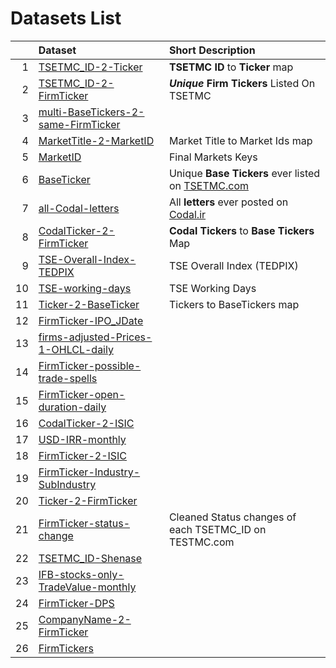 # Datasets List 
|    | Dataset                                                                                                   | Short Description                                                          |
|---:|:----------------------------------------------------------------------------------------------------------|:---------------------------------------------------------------------------|
|  1 | [TSETMC_ID-2-Ticker](https://github.com/imahdimir/d-TSETMC_ID-2-Ticker)                                   | **TSETMC ID** to **Ticker** map                                            |
|  2 | [TSETMC_ID-2-FirmTicker](https://github.com/imahdimir/d-TSETMC_ID-2-FirmTicker)                           | ***Unique*** **Firm Tickers** Listed On TSETMC                             |
|  3 | [multi-BaseTickers-2-same-FirmTicker](https://github.com/imahdimir/d-multi-BaseTickers-2-same-FirmTicker) |                                                                            |
|  4 | [MarketTitle-2-MarketID](https://github.com/imahdimir/d-MarketTitle-2-MarketID)                           | Market Title to Market Ids map                                             |
|  5 | [MarketID](https://github.com/imahdimir/d-MarketID)                                                       | Final Markets Keys                                                         |
|  6 | [BaseTicker](https://github.com/imahdimir/d-BaseTicker)                                                   | Unique **Base Tickers** ever listed on [TSETMC.com](http://www.tsetmc.com) |
|  7 | [all-Codal-letters](https://github.com/imahdimir/d-all-Codal-letters)                                     | All **letters** ever posted on [Codal.ir](https://www.codal.ir)            |
|  8 | [CodalTicker-2-FirmTicker](https://github.com/imahdimir/d-CodalTicker-2-FirmTicker)                       | **Codal Tickers** to **Base Tickers** Map                                  |
|  9 | [TSE-Overall-Index-TEDPIX](https://github.com/imahdimir/d-TSE-Overall-Index-TEDPIX)                       | TSE Overall Index (TEDPIX)                                                 |
| 10 | [TSE-working-days](https://github.com/imahdimir/d-TSE-working-days)                                       | TSE Working Days                                                           |
| 11 | [Ticker-2-BaseTicker](https://github.com/imahdimir/d-Ticker-2-BaseTicker)                                 | Tickers to BaseTickers map                                                 |
| 12 | [FirmTicker-IPO_JDate](https://github.com/imahdimir/d-FirmTicker-IPO_JDate)                               |                                                                            |
| 13 | [firms-adjusted-Prices-1-OHLCL-daily](https://github.com/imahdimir/d-firms-adjusted-Prices-1-OHLCL-daily) |                                                                            |
| 14 | [FirmTicker-possible-trade-spells](https://github.com/imahdimir/d-FirmTicker-possible-trade-spells)       |                                                                            |
| 15 | [FirmTicker-open-duration-daily](https://github.com/imahdimir/d-FirmTicker-open-duration-daily)           |                                                                            |
| 16 | [CodalTicker-2-ISIC](https://github.com/imahdimir/d-CodalTicker-2-ISIC)                                   |                                                                            |
| 17 | [USD-IRR-monthly](https://github.com/imahdimir/d-USD-IRR-monthly)                                         |                                                                            |
| 18 | [FirmTicker-2-ISIC](https://github.com/imahdimir/d-FirmTicker-2-ISIC)                                     |                                                                            |
| 19 | [FirmTicker-Industry-SubIndustry](https://github.com/imahdimir/d-FirmTicker-Industry-SubIndustry)         |                                                                            |
| 20 | [Ticker-2-FirmTicker](https://github.com/imahdimir/d-Ticker-2-FirmTicker)                                 |                                                                            |
| 21 | [FirmTicker-status-change](https://github.com/imahdimir/d-FirmTicker-status-change)                       | Cleaned Status changes of each TSETMC_ID on TESTMC.com                     |
| 22 | [TSETMC_ID-Shenase](https://github.com/imahdimir/d-TSETMC_ID-Shenase)                                     |                                                                            |
| 23 | [IFB-stocks-only-TradeValue-monthly](https://github.com/imahdimir/d-IFB-stocks-only-TradeValue-monthly)   |                                                                            |
| 24 | [FirmTicker-DPS](https://github.com/imahdimir/d-FirmTicker-DPS)                                           |                                                                            |
| 25 | [CompanyName-2-FirmTicker](https://github.com/imahdimir/d-CompanyName-2-FirmTicker)                       |                                                                            |
| 26 | [FirmTickers](https://github.com/imahdimir/d-FirmTickers)                                                 |                                                                            |